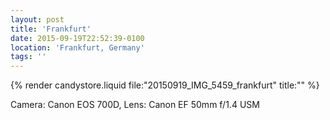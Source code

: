 ```yaml
---
layout: post
title: 'Frankfurt'
date: 2015-09-19T22:52:39-0100
location: 'Frankfurt, Germany'
tags: ''
---
```


{% render candystore.liquid file:"20150919_IMG_5459_frankfurt" title:"" %}

Camera: Canon EOS 700D, Lens: Canon EF 50mm f/1.4 USM

